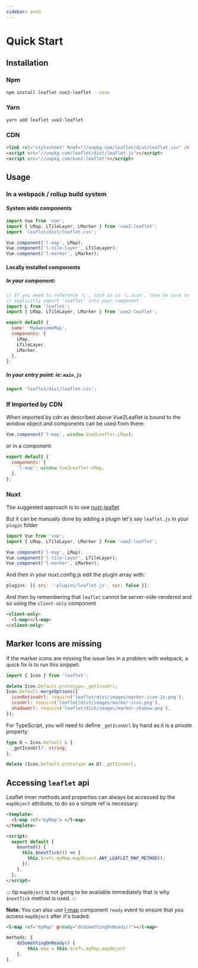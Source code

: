 ```yaml
---
sidebar: auto
---
```


# Quick Start

## Installation

### Npm

```bash
npm install leaflet vue2-leaflet --save
```

### Yarn

```bash
yarn add leaflet vue2-leaflet
```

### CDN

```html
<link rel="stylesheet" href="//unpkg.com/leaflet/dist/leaflet.css" />
<script src="//unpkg.com/leaflet/dist/leaflet.js"></script>
<script src="//unpkg.com/vue2-leaflet"></script>
```

## Usage

### In a webpack / rollup build system

#### System wide components

```js
import Vue from 'vue';
import { LMap, LTileLayer, LMarker } from 'vue2-leaflet';
import 'leaflet/dist/leaflet.css';

Vue.component('l-map', LMap);
Vue.component('l-tile-layer', LTileLayer);
Vue.component('l-marker', LMarker);
```

#### Locally installed components

##### In your component:

```js
// If you need to reference 'L', such as in 'L.icon', then be sure to
// explicitly import 'leaflet' into your component
import L from 'leaflet';
import { LMap, LTileLayer, LMarker } from 'vue2-leaflet';

export default {
  name: 'MyAwesomeMap',
  components: {
    LMap,
    LTileLayer,
    LMarker,
  },
};
```

##### In your entry point: ie: `main.js`

```js
import 'leaflet/dist/leaflet.css';
```

### If Imported by CDN

When imported by cdn as described above Vue2Leaflet is bound to the window object and components can be used from there:

```js
Vue.component('l-map', window.Vue2Leaflet.LMap);
```

or in a component:

```js
export default {
  components: {
    'l-map': window.Vue2Leaflet.LMap,
  },
};
```

### Nuxt

The suggested approach is to use [nuxt-leaflet](https://github.com/schlunsen/nuxt-leaflet)

But it can be manually done by adding a plugin let's say `leaflet.js` in your `plugin` folder

```js
import Vue from 'vue';
import { LMap, LTileLayer, LMarker } from 'vue2-leaflet';

Vue.component('l-map', LMap);
Vue.component('l-tile-layer', LTileLayer);
Vue.component('l-marker', LMarker);
```

And then in your nuxt.config.js edit the plugin array with:

```js
plugins: [{ src: '~plugins/leaflet.js', ssr: false }];
```

And then by remembering that `leaflet` cannot be server-side-rendered and so using the `client-only` component

```html
<client-only>
  <l-map></l-map>
</client-only>
```

## Marker Icons are missing

If the marker icons are missing the issue lies in a problem with webpack, a quick fix is to run this snippet:

```javascript
import { Icon } from 'leaflet';

delete Icon.Default.prototype._getIconUrl;
Icon.Default.mergeOptions({
  iconRetinaUrl: require('leaflet/dist/images/marker-icon-2x.png'),
  iconUrl: require('leaflet/dist/images/marker-icon.png'),
  shadowUrl: require('leaflet/dist/images/marker-shadow.png'),
});
```

For TypeScript, you will need to define `_getIconUrl` by hand as it is a private property:

```ts
type D = Icon.Default & {
  _getIconUrl?: string;
};

delete (Icon.Default.prototype as D)._getIconUrl;
```

## Accessing `leaflet` api

Leaflet inner methods and properties can always be accessed by the `mapObject` attribute, to do so a simple ref is necessary:

```html
<template>
  <l-map ref="myMap"> </l-map>
</template>

<script>
  export default {
    mounted() {
      this.$nextTick(() => {
        this.$refs.myMap.mapObject.ANY_LEAFLET_MAP_METHOD();
      });
    },
  };
</script>
```

::: tip
`mapObject` is not going to be available immediately that is why `$nextTick` method is used.
:::


**Note:** You can also use [l-map](/components/LMap.md) component `ready` event to ensure that you access `mapObject` after it's loaded:

```html
<l-map ref="myMap" @ready="doSomethingOnReady()"></l-map>
```
```javascript
methods: {
    doSomethingOnReady() {
        this.map = this.$refs.myMap.mapObject
    },
},
```
